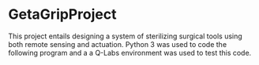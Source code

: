# GetaGripProject
This project entails designing a system of sterilizing surgical tools using both remote sensing and actuation. Python 3 was used to code the following program and a a Q-Labs environment was used to test this code.
